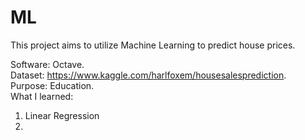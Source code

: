# ML

This project aims to utilize Machine Learning to predict house prices.   

Software: Octave.   
Dataset: https://www.kaggle.com/harlfoxem/housesalesprediction.   
Purpose: Education.  
What I learned:     
1.  Linear Regression  
2.   
